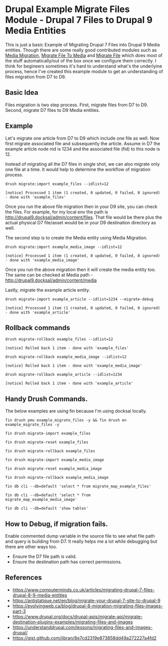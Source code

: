 # Drupal Example Migrate Files Module - Drupal 7 Files to Drupal 9 Media Entities
This is just a basic Example of Migrating Drupal 7 Files into Drupal 9 Media entities. Though there are some really good contributed modules such as [Media Migration](https://www.drupal.org/project/media_migration), [Migrate File To Media](https://www.drupal.org/project/migrate_file_to_media) and [Migrate File](https://www.drupal.org/project/migrate_file) which does most of the stuff automatically/out of the box once we configure them correctly. I think for begineers sometimes it's hard to understand what's the underlyine process, hence I've created this example module to get an understanding of files migration from D7 to D9. 

## Basic Idea
Files migration is two step process. First, migrate files from D7 to D9. Second, migrate D7 files to D9 Media entities.

## Example
Let's migrate one article from D7 to D9 which include one file as well. Now first migrate associated file and subsequently the article. Assume in D7 the example article node nid is 1234 and the associated file (fid) to this node is 12.

Instead of migrating all the D7 files in single shot, we can also migrate only one file at a time. It would help to determine the workflow of migration process.

```
drush migrate:import example_files --idlist=12
```
```
[notice] Processed 1 item (1 created, 0 updated, 0 failed, 0 ignored) - done with 'example_files'
```
Once you run the above file migration then in your D9 site, you can check the files. For example, for my local env the path is http://drupal9.docksal/admin/content/files. That file would be there plus the actual physical D7 file/asset would be in your D9 destination directory as well.

The second step is to create the Media entity using Media Migration.
```
drush migrate:import example_media_image --idlist=12
```
```
[notice] Processed 1 item (1 created, 0 updated, 0 failed, 0 ignored) - done with 'example_media_image'
```

Once you run the above migration then it will create the media entity too. The same can be checked at Media path - http://drupal9.docksal/admin/content/media

Lastly, migrate the example article entity.
```
drush migrate-import example_article --idlist=1234 --migrate-debug
```
```
[notice] Processed 1 item (1 created, 0 updated, 0 failed, 0 ignored) - done with 'example_article'
```

## Rollback commands 
```
drush migrate-rollback example_files --idlist=12
```
```
[notice] Rolled back 1 item - done with 'example_files'
```
```
drush migrate-rollback example_media_image --idlist=12
```
```
[notice] Rolled back 1 item - done with 'example_media_image'
```
```
drush migrate-rollback example_article --idlist=1234
```
```
[notice] Rolled back 1 item - done with 'example_article'
```

## Handy Drush Commands.
The below examples are using fin because I'm using docksal locally.
```
fin drush pmu example_migrate_files -y && fin drush en example_migrate_files -y
```
```
fin drush migrate-import example_files
```
```
fin drush migrate-reset example_files
```
```
fin drush migrate-rollback example_files
```
```
fin drush migrate-import example_media_image
```
```
fin drush migrate-reset example_media_image
```
```
fin drush migrate-rollback example_media_image
```
```
fin db cli --db=default 'select * from migrate_map_example_files'
```
```
fin db cli --db=default 'select * from migrate_map_example_media_image'
```
```
fin db cli --db=default 'show tables'
```
## How to Debug, if migration fails.
Enable commented dump variable in the source file to see what file path and query is building from D7. It really helps me a lot while debugging but there are other ways too.
 - Ensure the D7 file path is valid.
 - Ensure the destination path has correct permissions.
 
 ## References
 * https://www.computerminds.co.uk/articles/migrating-drupal-7-files-drupal-8-9-media-entities
 * https://antistatique.net/en/blog/migrate-your-drupal-7-site-to-drupal-9
 * https://evolvingweb.ca/blog/drupal-8-migration-migrating-files-images-part-3
 * https://www.drupal.org/docs/drupal-apis/migrate-api/migrate-destination-plugins-examples/migrating-files-and-images
 * https://understanddrupal.com/lessons/migrating-files-and-images-drupal/
 * https://gist.github.com/jibran/8e7cd2319e873858dd49a272227a4fd2
 
